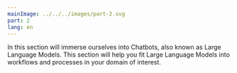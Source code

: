```yaml
---
mainImage: ../../../images/part-2.svg
part: 2
lang: en
---
```


<div class="intro">

In this section will immerse ourselves into Chatbots, also known as Large Language Models. This section will help you fit Large Language Models into workflows and processes in your domain of interest.

</div>
